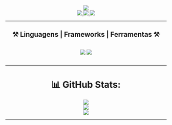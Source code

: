 
<div align="center"> 
 <img src="https://images3.alphacoders.com/874/874252.jpg" />
</div>
<div align="center"> 
  <a href="mailto:nielvitorba@gmai.com">
    <img src="https://img.shields.io/badge/Gmail-333333?style=for-the-badge&logo=gmail&logoColor=red" />
  </a>
  <a href="https://www.linkedin.com/in/daniel-assis-09a295321/" target="_blank">
    <img src="https://img.shields.io/badge/LinkedIn-0077B5?style=for-the-badge&logo=linkedin&logoColor=white" target="_blank" />
  </a>
  <a href="https://nielassis.github.io" target="_blank">
     <img src="https://img.shields.io/badge/Portfolio-FF5722?style=for-the-badge&logo=todoist&logoColor=white" target="_blank" /> <!-- sqlite, safari, google-chrome are other good icon options -->
  </a>
</div>

 <hr/>
 
<h2 align="center">⚒️ Linguagens | Frameworks | Ferramentas ⚒️</h2>
<br/>
<div align="center">
    <img src="https://skillicons.dev/icons?i=javascript,vuejs,html,css,vscode,github,figma,tailwind,git" />
    <img src="https://skillicons.dev/icons?i=nodejs,python,typescript,express,c,nextjs,mysql,flask" /><br>
</div>

<br/>
<hr/>
<div align="center">
    
# 📊 GitHub Stats:
![](https://github-readme-stats.vercel.app/api?username=nielassis&theme=dark&hide_border=false&include_all_commits=false&count_private=false)<br/>
![](https://github-readme-streak-stats.herokuapp.com/?user=nielassis&theme=dark&hide_border=false)<br/>
![](https://github-readme-stats.vercel.app/api/top-langs/?username=nielassis&theme=dark&hide_border=false&include_all_commits=false&count_private=false&layout=compact)

---

</div>
